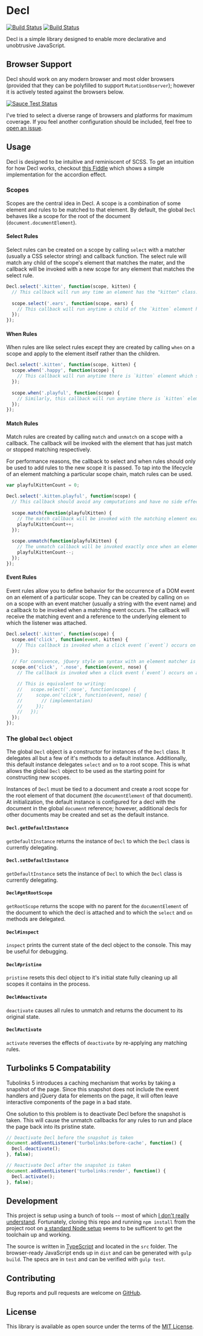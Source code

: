 # Decl 

[![Build Status](https://travis-ci.org/anarchocurious/decl.svg?branch=master)](https://travis-ci.org/anarchocurious/decl) [![Build Status](https://saucelabs.com/buildstatus/decl)](https://saucelabs.com/u/decl)

Decl is a simple library designed to enable more declarative and unobtrusive JavaScript.


## Browser Support

Decl should work on any modern browser and most older browsers (provided that they can be polyfilled to support `MutationObserver`); however it is actively tested against the browsers below.

[![Sauce Test Status](https://saucelabs.com/browser-matrix/decl.svg)](https://saucelabs.com/u/decl)

I've tried to select a diverse range of browsers and platforms for maximum coverage. If you feel another configuration should be included, feel free to [open an issue](https://github.com/anarchocurious/decl/issues/new).


## Usage

Decl is designed to be intuitive and reminiscent of SCSS. To get an intuition for how Decl works, checkout [this Fiddle](https://jsfiddle.net/wtzp3xz1/) which shows a simple implementation for the accordion effect.

### Scopes

Scopes are the central idea in Decl. A scope is a combination of some element and rules to be matched to that element. By default, the global `Decl` behaves like a scope for the root of the document (`document.documentElement`).

#### Select Rules
Select rules can be created on a scope by calling `select` with a matcher (usually a CSS selector string) and callback function. The select rule will match any child of the scope's element that matches the mater, and the callback will be invoked with a new scope for any element that matches the select rule.

```javascript
Decl.select('.kitten', function(scope, kitten) {
  // This callback will run any time an element has the "kitten" class. `kitten` is the element that matched, and `scope` is a new scope for that element.
  
  scope.select('.ears', function(scope, ears) {
    // This callback will run anytime a child of the `kitten` element has the "ears" class. Here, the `ears` is the element that has the "ears" class (nested within the `kitten` element), and `scope` is new scope for that element.
  });
});

```

#### When Rules
When rules are like select rules except they are created by calling `when` on a scope and apply to the element itself rather than the children.

```javascript
Decl.select('.kitten', function(scope, kitten) {  
  scope.when('.happy', function(scope) {
    // This callback will run anytime there is `kitten` element which simultaneously has the "kitten" and "happy" classes.
  });
  
  scope.when('.playful', function(scope) {
    // Similarly, this callback will run anytime there is `kitten` element which simultaneously has the "kitten" and "playful" classes.
  });
});
```

#### Match Rules
Match rules are created by calling `match` and `unmatch` on a scope with a callback. The callback will be invoked with the element that has just match or stopped matching respectively.

For performance reasons, the callback to select and when rules should only be used to add rules to the new scope it is passed. To tap into the lifecycle of an element matching a particular scope chain, match rules can be used.

```javascript
var playfulKittenCount = 0;

Decl.select('.kitten.playful', function(scope) {
  // This callback should avoid any computations and have no side effects (except calling methods on scope).
  
  scope.match(function(playfulKitten) {
    // The match callback will be invoked with the matching element exactly once when the element matches after all rules has been processed. Any modifications to the DOM must be done here.
    playfulKittenCount++;
  });
  
  scope.unmatch(function(playfulKitten) {
    // The unmatch callback will be invoked exactly once when an element which had previously matched stops doing so but after all rules have been processed. If the match callback was called for an element, the unmatch callback is guaranteed to be called (unless the page is unloaded entirely).
    playfulKittenCount--;
  });
});
```

#### Event Rules
Event rules allow you to define behavior for the occurrence of a DOM event on an element of a particular scope. They can be created by calling on `on` on a scope with an event matcher (usually a string with the event name) and a callback to be invoked when a matching event occurs. The callback will receive the matching event and a reference to the underlying element to which the listener was attached.

```javascript
Decl.select('.kitten', function(scope) {
  scope.on('click', function(event, kitten) {
    // This callback is invoked when a click event (`event`) occurs on an element with the "kitten" class (`kitten`).
  });

  // For connivence, jQuery style on syntax with an element matcher is also supported.
  scope.on('click', '.nose', function(event, nose) {
    // The callback is invoked when a click event (`event`) occurs on an element with the "nose" class (`nose`) that is the child of an element with the "kitten" class. 

    // This is equivalent to writing:
    //   scope.select('.nose', function(scope) {
    //     scope.on('click', function(event, nose) {
    //       // (implementation)
    //     });
    //   });
  });
});
```


### The global `Decl` object

The global `Decl` object is a constructor for instances of the `Decl` class. It delegates all but a few of it's methods to a default instance. Additionally, this default instance delegates `select` and `on` to a root scope. This is what allows the global `Decl` object to be used as the starting point for constructing new scopes.

Instances of `Decl` must be tied to a document and create a root scope for the root element of that document (the `documentElement` of that document). At initialization, the default instance is configured for a decl with the document in the global `document` reference; however, additional decls for other documents may be created and set as the default instance.

#### `Decl.getDefaultInstance`
`getDefaultInstance` returns the instance of `Decl` to which the `Decl` class is currently delegating.

#### `Decl.setDefaultInstance`
`getDefaultInstance` sets the instance of `Decl` to which the `Decl` class is currently delegating.

#### `Decl#getRootScope`
`getRootScope` returns the scope with no parent for the `documentElement` of the document to which the decl is attached and to which the `select` and `on` methods are delegated.

#### `Decl#inspect`
`inspect` prints the current state of the decl object to the console. This may be useful for debugging.

#### `Decl#pristine`
`pristine` resets this decl object to it's initial state fully cleaning up all scopes it contains in the process.

#### `Decl#deactivate`
`deactivate` causes all rules to unmatch and returns the document to its original state.

#### `Decl#activate`
`activate` reverses the effects of `deactivate` by re-applying any matching rules.



## Turbolinks 5 Compatability

Tubolinks 5 introduces a caching mechanism that works by taking a snapshot of the page. Since this snapshot does not include the event handlers and jQuery data for elements on the page, it will often leave interactive components of the page in a bad state.

One solution to this problem is to deactivate Decl before the snapshot is taken. This will cause the unmatch callbacks for any rules to run and place the page back into its pristine state.

```javascript
// Deactivate Decl before the snapshot is taken
document.addEventListener('turbolinks:before-cache', function() {
  Decl.deactivate();
}, false);

// Reactivate Decl after the snapshot is taken
document.addEventListener('turbolinks:render', function() {
  Decl.activate();
}, false);
```

## Development

This project is setup using a bunch of tools -- most of which [I don't really understand](https://hackernoon.com/how-it-feels-to-learn-javascript-in-2016-d3a717dd577f). Fortunately, cloning this repo and running `npm install` from the project root on [a standard Node setup](https://nodejs.org/) seems to be sufficent to get the toolchain up and working.

The source is written in [TypeScript](https://www.typescriptlang.org/) and located in the `src` folder. The browser-ready JavaScript ends up in `dist` and can be generated with `gulp build`. The specs are in `test` and can be verified with `gulp test`.


## Contributing

Bug reports and pull requests are welcome on [GitHub](https://github.com/anarchocurious/decl).


## License

This library is available as open source under the terms of the [MIT License](http://opensource.org/licenses/MIT).